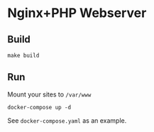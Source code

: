# Nginx+PHP Webserver

## Build

    make build

## Run

Mount your sites to `/var/www`

    docker-compose up -d

See `docker-compose.yaml` as an example.
